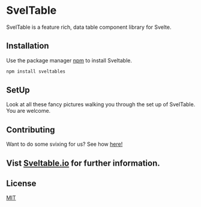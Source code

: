 # SvelTable

SvelTable is a feature rich, data table component library for Svelte. 

## Installation

Use the package manager [npm](https://docs.npmjs.com/) to install Sveltable.

```bash
npm install sveltables
```

## SetUp

Look at all these fancy pictures walking you through the set up of SvelTable.  You are welcome.

## Contributing
Want to do some svixing for us?  See how [here!](https://github.com/oslabs-beta/SvelTable/blob/main/Contributing.md)

## Vist [Sveltable.io](https://sveltable.io) for further information.

## License
[MIT](https://choosealicense.com/licenses/mit/)

